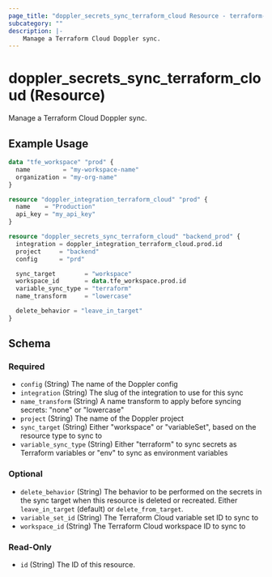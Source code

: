 ```yaml
---
page_title: "doppler_secrets_sync_terraform_cloud Resource - terraform-provider-doppler"
subcategory: ""
description: |-
	Manage a Terraform Cloud Doppler sync.
---
```


# doppler_secrets_sync_terraform_cloud (Resource)

Manage a Terraform Cloud Doppler sync.

## Example Usage

```terraform
data "tfe_workspace" "prod" {
  name         = "my-workspace-name"
  organization = "my-org-name"
}

resource "doppler_integration_terraform_cloud" "prod" {
  name    = "Production"
  api_key = "my_api_key"
}

resource "doppler_secrets_sync_terraform_cloud" "backend_prod" {
  integration = doppler_integration_terraform_cloud.prod.id
  project     = "backend"
  config      = "prd"

  sync_target        = "workspace"
  workspace_id       = data.tfe_workspace.prod.id
  variable_sync_type = "terraform"
  name_transform     = "lowercase"

  delete_behavior = "leave_in_target"
}
```

<!-- schema generated by tfplugindocs -->
## Schema

### Required

- `config` (String) The name of the Doppler config
- `integration` (String) The slug of the integration to use for this sync
- `name_transform` (String) A name transform to apply before syncing secrets: "none" or "lowercase"
- `project` (String) The name of the Doppler project
- `sync_target` (String) Either "workspace" or "variableSet", based on the resource type to sync to
- `variable_sync_type` (String) Either "terraform" to sync secrets as Terraform variables or "env" to sync as environment variables

### Optional

- `delete_behavior` (String) The behavior to be performed on the secrets in the sync target when this resource is deleted or recreated. Either `leave_in_target` (default) or `delete_from_target`.
- `variable_set_id` (String) The Terraform Cloud variable set ID to sync to
- `workspace_id` (String) The Terraform Cloud workspace ID to sync to

### Read-Only

- `id` (String) The ID of this resource.
